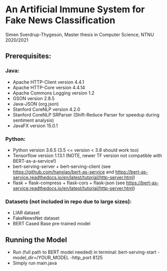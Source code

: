 # An Artificial Immune System for Fake News Classification

Simen Sverdrup-Thygeson, Master thesis in Computer Science, NTNU 2020/2021


## Prerequisites:
### Java:
* Apache HTTP-Client version 4.4.1
* Apache HTTP-Core version 4.4.14
* Apache Commons Logging version 1.2
* GSON version 2.8.5
* Java-JSON (org.json)
* Stanford CoreNLP version 4.2.0
* Stanford CoreNLP SRParser (Shift-Reduce Parser for speedup during sentiment analysis)
* JavaFX version 15.0.1

### Python:
* Python version 3.6.5 (3.5 <= version < 3.8 should work too)
* Tensorflow version 1.13.1 (NOTE, newer TF version not compatible with BERT-as-a-service!)
* bert-serving-server + bert-serving-client (see https://github.com/hanxiao/bert-as-service and https://bert-as-service.readthedocs.io/en/latest/tutorial/http-server.html)
* flask + flask-compress + flask-cors + flask-json (see https://bert-as-service.readthedocs.io/en/latest/tutorial/http-server.html)

### Datasets (not included in repo due to large sizes):
* LIAR dataset
* FakeNewsNet dataset
* BERT Cased Base pre-trained model



## Running the Model
* Run (full path to BERT model needed) in terminal:
    bert-serving-start -model_dir=/YOUR_MODEL -http_port 8125
* Simply run main.java
